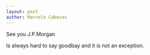 ```yaml
---
layout: post
author: Marcelo Cabezas
---
```

See you J.P.Morgan

Is always hard to say goodbay and it is not an exception.
